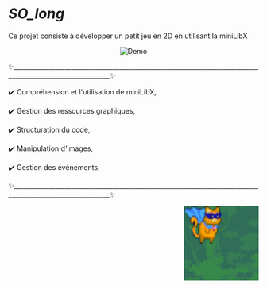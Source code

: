  # *SO_long*
    
Ce projet consiste à développer un petit jeu en 2D en utilisant la miniLibX

<p align="center">
  <img src="so_long/assets/.gif/So_l_oS.gif" alt="Demo" width="800"/>
</p>

✨_____________________________________________________________________________________________________________✨ 

✔️ Compréhension et l'utilisation de miniLibX, 

✔️ Gestion des ressources graphiques, 

✔️ Structuration du code, 

✔️ Manipulation d'images,

✔️ Gestion des événements,

✨_____________________________________________________________________________________________________________✨ 


<p align="right">
  <img src="so_long/assets/player/p.png" alt="Super-Cat-Player" width="150"/>
</p>
